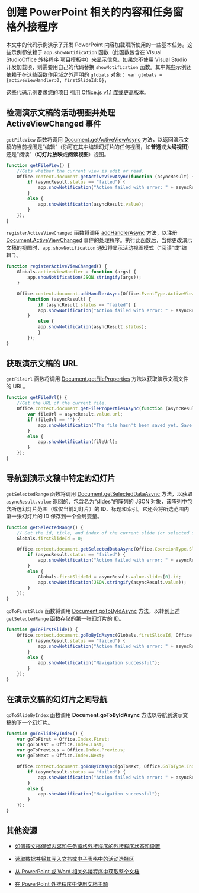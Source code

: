
# <a name="create-content-and-task-pane-add-ins-for-powerpoint"></a>创建 PowerPoint 相关的内容和任务窗格外接程序

本文中的代码示例演示了开发 PowerPoint 内容加载项所使用的一些基本任务。这些示例都依赖于  `app.showNotification` 函数（此函数包含在 Visual StudioOffice 外接程序 项目模板中）来显示信息。如果您不使用 Visual Studio 开发加载项，则需要用自己的代码替换 `showNotification` 函数。其中某些示例还依赖于在这些函数作用域之外声明的 `globals` 对象： `var globals = {activeViewHandler:0, firstSlideId:0};`

这些代码示例要求您的项目 [引用 Office.js v1.1 库或更高版本](../../docs/develop/referencing-the-javascript-api-for-office-library-from-its-cdn.md)。


## <a name="detect-the-presentation's-active-view-and-handle-the-activeviewchanged-event"></a>检测演示文稿的活动视图并处理 ActiveViewChanged 事件

`getFileView` 函数将调用 [Document.getActiveViewAsync](../../reference/shared/document.getactiveviewasync.md) 方法，以返回演示文稿的当前视图是“编辑”（你可在其中编辑幻灯片的任何视图，如**普通**或**大纲视图**）还是“阅读”（**幻灯片放映**或**阅读视图**）视图。


```js
function getFileView() {
    //Gets whether the current view is edit or read.
    Office.context.document.getActiveViewAsync(function (asyncResult) {
        if (asyncResult.status == "failed") {
            app.showNotification("Action failed with error: " + asyncResult.error.message);
        }
        else {
            app.showNotification(asyncResult.value);
        }
    });
}
```

`registerActiveViewChanged` 函数将调用 [addHandlerAsync](../../reference/shared/document.addhandlerasync.md) 方法，以注册 [Document.ActiveViewChanged](../../reference/shared/document.activeviewchanged.md) 事件的处理程序。执行此函数后，当你更改演示文稿的视图时，`app.showNotification` 通知将显示活动视图模式（“阅读”或“编辑”）。




```js
function registerActiveViewChanged() {
    Globals.activeViewHandler = function (args) {
        app.showNotification(JSON.stringify(args));
    }

    Office.context.document.addHandlerAsync(Office.EventType.ActiveViewChanged, Globals.activeViewHandler, 
        function (asyncResult) {
            if (asyncResult.status == "failed") {
            app.showNotification("Action failed with error: " + asyncResult.error.message);
        }
            else {
            app.showNotification(asyncResult.status);
            }
        });
}
```


## <a name="get-the-url-of-the-presentation"></a>获取演示文稿的 URL

`getFileUrl` 函数将调用 [Document.getFileProperties](../../reference/shared/document.getfilepropertiesasync.md) 方法以获取演示文稿文件的 URL。


```js
function getFileUrl() {
    //Get the URL of the current file.
    Office.context.document.getFilePropertiesAsync(function (asyncResult) {
        var fileUrl = asyncResult.value.url;
        if (fileUrl == "") {
            app.showNotification("The file hasn't been saved yet. Save the file and try again");
        }
        else {
            app.showNotification(fileUrl);
        }
    });
}
```


## <a name="navigate-to-a-particular-slide-in-the-presentation"></a>导航到演示文稿中特定的幻灯片

`getSelectedRange` 函数将调用 [Document.getSelectedDataAsync](../../reference/shared/document.getselecteddataasync.md) 方法，以获取 `asyncResult.value` 返回的、包含名为“slides”的阵列的 JSON 对象，该阵列中包含所选幻灯片范围（或仅当前幻灯片）的 ID、标题和索引。它还会将所选范围内第一张幻灯片的 ID 保存到一个全局变量。


```js
function getSelectedRange() {
    // Get the id, title, and index of the current slide (or selected slides) and store the first slide id */
    Globals.firstSlideId = 0;

    Office.context.document.getSelectedDataAsync(Office.CoercionType.SlideRange, function (asyncResult) {
        if (asyncResult.status == "failed") {
            app.showNotification("Action failed with error: " + asyncResult.error.message);
        }
        else {
            Globals.firstSlideId = asyncResult.value.slides[0].id;
            app.showNotification(JSON.stringify(asyncResult.value));
        }
    });
}
```

`goToFirstSlide` 函数将调用 [Document.goToByIdAsync](../../reference/shared/document.gotobyidasync.md) 方法，以转到上述 `getSelectedRange` 函数存储的第一张幻灯片的 ID。




```js
function goToFirstSlide() {
    Office.context.document.goToByIdAsync(Globals.firstSlideId, Office.GoToType.Slide, function (asyncResult) {
        if (asyncResult.status == "failed") {
            app.showNotification("Action failed with error: " + asyncResult.error.message);
        }
        else {
            app.showNotification("Navigation successful");
        }
    });
}
```


## <a name="navigate-between-slides-in-the-presentation"></a>在演示文稿的幻灯片之间导航

`goToSlideByIndex` 函数调用 **Document.goToByIdAsync** 方法以导航到演示文稿的下一个幻灯片。


```js
function goToSlideByIndex() {
    var goToFirst = Office.Index.First;
    var goToLast = Office.Index.Last;
    var goToPrevious = Office.Index.Previous;
    var goToNext = Office.Index.Next;

    Office.context.document.goToByIdAsync(goToNext, Office.GoToType.Index, function (asyncResult) {
        if (asyncResult.status == "failed") {
            app.showNotification("Action failed with error: " + asyncResult.error.message);
        }
        else {
            app.showNotification("Navigation successful");
        }
    });
}
```




## <a name="additional-resources"></a>其他资源

- [如何按文档保留内容和任务窗格外接程序的外接程序状态和设置](../../docs/develop/persisting-add-in-state-and-settings.md#how-to-save-add-in-state-and-settings-per-document-for-content-and-task-pane-add-ins)

- [读取数据并将其写入文档或电子表格中的活动选择区](../../docs/develop/read-and-write-data-to-the-active-selection-in-a-document-or-spreadsheet.md)
    
- [从 PowerPoint 或 Word 相关外接程序中获取整个文档](../../docs/develop/get-the-whole-document-from-an-add-in-for-powerpoint-or-word.md)
    
- [在 PowerPoint 外接程序中使用文档主题](../powerpoint/use-document-themes-in-your-powerpoint-add-ins.md)
    
